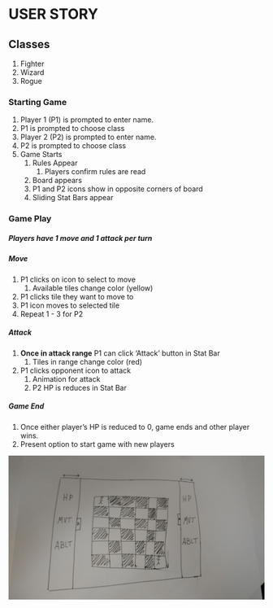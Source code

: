 # USER STORY

## Classes
1. Fighter
2. Wizard
3. Rogue

### Starting Game
1. Player 1 (P1) is prompted to enter name.
2. P1 is prompted to choose class
3. Player 2 (P2) is prompted to enter name.
4. P2 is prompted to choose class
5. Game Starts
   1. Rules Appear
      1. Players confirm rules are read
   1. Board appears
   2. P1 and P2 icons show in opposite corners of board
   3. Sliding Stat Bars appear


### Game Play
##### Players have 1 move and 1 attack per turn

##### Move
1. P1 clicks on icon to select to move
   1. Available tiles change color (yellow)
1. P1 clicks tile they want to move to
2. P1 icon moves to selected tile
3. Repeat 1 - 3 for P2

##### Attack
1. **Once in attack range** P1 can click ‘Attack’ button in Stat Bar
   1. Tiles in range change color (red)
1. P1 clicks opponent icon to attack
   1. Animation for attack
   2. P2 HP is reduces in Stat Bar


##### Game End
1. Once either player’s HP is reduced to 0, game ends and other player wins.
2. Present option to start game with new players

![GitHub Logo](/wireframe.jpg)
